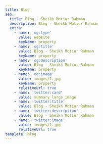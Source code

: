 ```yaml
---
title: Blog
seo:
  title: Blog - Sheikh Motiur Rahman
  description: Blog - Sheikh Motiur Rahman
  extra:
    - name: 'og:type'
      value: website
      keyName: property
    - name: 'og:title'
      value: Blog - Sheikh Motiur Rahman
      keyName: property
    - name: 'og:description'
      value: Blog - Sheikh Motiur Rahman
      keyName: property
    - name: 'og:image'
      value: images/1.jpg
      keyName: property
      relativeUrl: true
    - name: 'twitter:card'
      value: summary_large_image
    - name: 'twitter:title'
      value: Blog - Sheikh Motiur Rahman
    - name: 'twitter:description'
      value: Blog - Sheikh Motiur Rahman
    - name: 'twitter:image'
      value: images/1.jpg
      relativeUrl: true
template: blog
---
```

